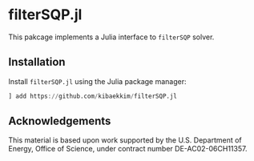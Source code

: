 # filterSQP.jl

This pakcage implements a Julia interface to `filterSQP` solver.

## Installation

Install `filterSQP.jl` using the Julia package manager:

```julia
] add https://github.com/kibaekkim/filterSQP.jl
```

## Acknowledgements

This material is based upon work supported by the U.S. Department of Energy, Office of Science, under contract number DE-AC02-06CH11357.
